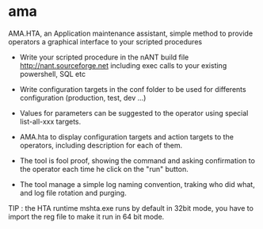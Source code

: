 # ama
AMA.HTA, an Application maintenance assistant, simple method to provide operators a graphical interface to your scripted procedures 

- Write your scripted procedure in the nANT build file http://nant.sourceforge.net including exec calls to your existing powershell, SQL etc
- Write configuration targets in the conf folder to be used for differents configuration (production, test, dev ...)
- Values for parameters can be suggested to the operator using special list-all-xxx targets.

- AMA.hta to display configuration targets and action targets to the operators, including description for each of them.
- The tool is fool proof, showing the command and asking confirmation to the operator each time he click on the "run" button.
- The tool manage a simple log naming convention, traking who did what, and log file rotation and purging.

TIP : the HTA runtime mshta.exe runs by default in 32bit mode, you have to import the reg file to make it run in 64 bit mode.
